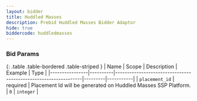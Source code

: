 ```yaml
---
layout: bidder
title: Huddled Masses
description: Prebid Huddled Masses Bidder Adaptor
hide: true
biddercode: huddledmasses
---
```


### Bid Params

{: .table .table-bordered .table-striped }
| Name           | Scope    | Description                                                    | Example | Type      |
|----------------|----------|----------------------------------------------------------------|---------|-----------|
| `placement_id` | required | Placement Id will be generated on Huddled Masses SSP Platform. | `0`     | `integer` |
